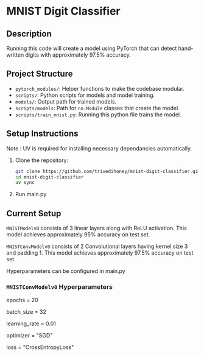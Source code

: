 # MNIST Digit Classifier

## Description
Running this code will create a model using PyTorch that can detect hand-written digits with approximately 97.5% accuracy.

## Project Structure
- `pytorch_modules/`: Helper functions to make the codebase modular.
- `scripts/`: Python scripts for models and model training.
- `models/`: Output path for trained models.
- `scripts/models`: Path for `nn.Module` classes that create the model.
- `scripts/train_mnist.py`: Running this python file trains the model.

## Setup Instructions

Note : UV is required for installing necessary dependancies automatically.

1. Clone the repository:
   ```sh
   git clone https://github.com/trivedihoney/mnist-digit-classifier.git
   cd mnist-digit-classifier
   uv sync

2. Run main.py

## Current Setup
`MNISTModelv0` consists of 3 linear layers along with ReLU activation. This model achieves approximately 95% accuracy on test set.

`MNISTConvModelv0` consists of 2 Convolutional layers having kernel size 3 and padding 1. This model achieves approximately 97.5% accuracy on test set.

Hyperparameters can be configured in main.py

### `MNISTConvModelv0` Hyperparameters

   epochs = 20

   batch_size = 32

   learning_rate = 0.01

   optimizer = "SGD"

   loss = "CrossEntropyLoss"
